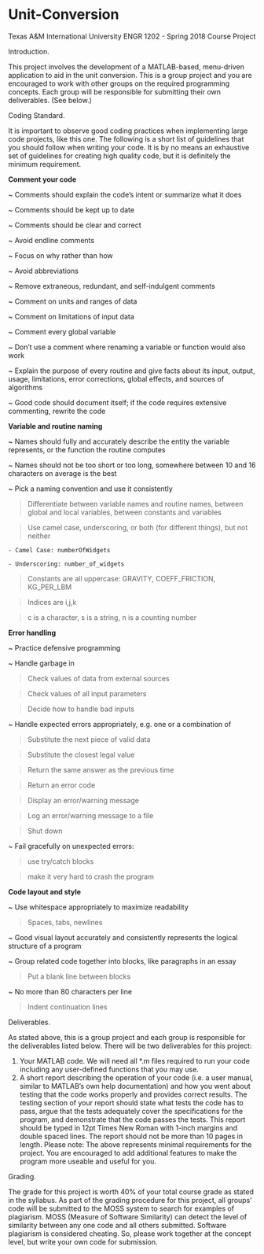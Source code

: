 # Unit-Conversion
Texas A&M International University
ENGR 1202 - Spring 2018
Course Project

Introduction.

This project involves the development of a MATLAB-based, menu-driven application to aid in the unit conversion. This is a group project and you are encouraged to work with other groups on the required programming concepts. Each group will be responsible for submitting their own deliverables. (See below.)

Coding Standard.

It is important to observe good coding practices when implementing large code projects, like this one. The following is a short list of guidelines that you should follow when writing your code. It is by no means an exhaustive set of guidelines for creating high quality code, but it is definitely the minimum requirement.

**Comment your code**

~ Comments should explain the code’s intent or summarize what it does

~ Comments should be kept up to date

~ Comments should be clear and correct

~ Avoid endline comments

~ Focus on why rather than how

~ Avoid abbreviations

~ Remove extraneous, redundant, and self-indulgent comments

~ Comment on units and ranges of data

~ Comment on limitations of input data

~ Comment every global variable

~ Don’t use a comment where renaming a variable or function would also work

~ Explain the purpose of every routine and give facts about its input, output, usage, limitations, error corrections, global effects, and sources of algorithms

~ Good code should document itself; if the code requires extensive commenting, rewrite the code

**Variable and routine naming**

~ Names should fully and accurately describe the entity the variable represents, or the function the routine computes

~ Names should not be too short or too long, somewhere between 10 and 16 characters on average is the best

~ Pick a naming convention and use it consistently

  > Differentiate between variable names and routine names, between global and local variables, between constants and variables
  
  > Use camel case, underscoring, or both (for different things), but not neither
  
    - Camel Case: numberOfWidgets
    
    - Underscoring: number_of_widgets
    
  > Constants are all uppercase: GRAVITY, COEFF_FRICTION, KG_PER_LBM
  
  > Indices are i,j,k
  
  > c is a character, s is a string, n is a counting number
  
**Error handling**

~ Practice defensive programming

~ Handle garbage in

  > Check values of data from external sources
  
  > Check values of all input parameters
  
  > Decide how to handle bad inputs
  
~ Handle expected errors appropriately, e.g. one or a combination of

  > Substitute the next piece of valid data
  
  > Substitute the closest legal value
  
  > Return the same answer as the previous time
  
  > Return an error code
  
  > Display an error/warning message
  
  > Log an error/warning message to a file
  
  > Shut down
  
~ Fail gracefully on unexpected errors:

  > use try/catch blocks
  
  > make it very hard to crash the program
  
**Code layout and style**

~ Use whitespace appropriately to maximize readability

  > Spaces, tabs, newlines
  
~ Good visual layout accurately and consistently represents the logical structure of a program

~ Group related code together into blocks, like paragraphs in an essay

  > Put a blank line between blocks
  
~ No more than 80 characters per line

  > Indent continuation lines


Deliverables.

As stated above, this is a group project and each group is responsible for the deliverables listed below.
There will be two deliverables for this project:
1. Your MATLAB code. We will need all *.m files required to run your code including any user-defined functions that you may use.
2. A short report describing the operation of your code (i.e. a user manual, similar to MATLAB’s own help documentation) and how you went about testing that the code works properly and provides correct results. The testing section of your report should state what tests the code has to pass, argue that the tests adequately cover the specifications for the program, and demonstrate that the code passes the tests. This report should be typed in 12pt Times New
Roman with 1-inch margins and double spaced lines. The report should not be more than 10 pages in length.
Please note: The above represents minimal requirements for the project. You are encouraged to add additional features to make the program more useable and useful for you.

Grading.

The grade for this project is worth 40% of your total course grade as stated in the syllabus.
As part of the grading procedure for this project, all groups’ code will be submitted to the MOSS system to search for examples of plagiarism. MOSS (Measure of Software Similarity) can detect the level of similarity between any one code and all others submitted. Software plagiarism is considered cheating. So, please work together at the concept level, but write your own code for submission.

